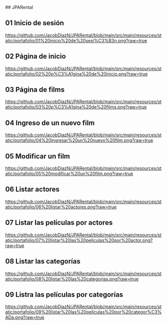##   J P A R e n t a l 

## 01 Inicio de sesión

https://github.com/JacobDiazN/JPARental/blob/main/src/main/resources/static/portafolio/01%20inicio%20de%20sesi%C3%B3n.png?raw=true

## 02 Página de inicio

https://github.com/JacobDiazN/JPARental/blob/main/src/main/resources/static/portafolio/02%20p%C3%A1gina%20de%20inicio.png?raw=true

## 03 Página de films

https://github.com/JacobDiazN/JPARental/blob/main/src/main/resources/static/portafolio/03%20p%C3%A1gina%20de%20films.png?raw=true

## 04 Ingreso de un nuevo film

https://github.com/JacobDiazN/JPARental/blob/main/src/main/resources/static/portafolio/04%20ingresar%20un%20nuevo%20film.png?raw=true

## 05 Modificar un film

https://github.com/JacobDiazN/JPARental/blob/main/src/main/resources/static/portafolio/05%20modificar%20un%20film.png?raw=true

## 06 Listar actores

https://github.com/JacobDiazN/JPARental/blob/main/src/main/resources/static/portafolio/06%20listar%20actores.png?raw=true

## 07 Listar las películas por actores

https://github.com/JacobDiazN/JPARental/blob/main/src/main/resources/static/portafolio/07%20listar%20las%20peliculas%20por%20actor.png?raw=true

## 08 Listar las categorías

https://github.com/JacobDiazN/JPARental/blob/main/src/main/resources/static/portafolio/08%20listar%20las%20categorias.png?raw=true

## 09 Listra las películas por categorías
 
https://github.com/JacobDiazN/JPARental/blob/main/src/main/resources/static/portafolio/09%20listar%20las%20peliculas%20por%20categor%C3%ADa.png?raw=true
